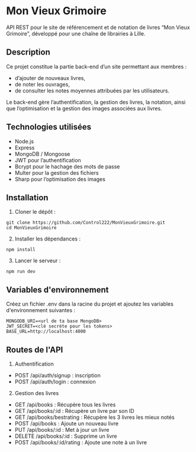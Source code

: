 # Mon Vieux Grimoire

API REST pour le site de référencement et de notation de livres “Mon Vieux Grimoire”, développé pour une chaîne de librairies à Lille.

## Description

Ce projet constitue la partie back-end d’un site permettant aux membres :

- d’ajouter de nouveaux livres,
- de noter les ouvrages,
- de consulter les notes moyennes attribuées par les utilisateurs.

Le back-end gère l’authentification, la gestion des livres, la notation, ainsi que l’optimisation et la gestion des images associées aux livres.

## Technologies utilisées

- Node.js
- Express
- MongoDB / Mongoose
- JWT pour l’authentification
- Bcrypt pour le hachage des mots de passe
- Multer pour la gestion des fichiers
- Sharp pour l’optimisation des images

## Installation

1.  Cloner le dépôt :

```
git clone https://github.com/Control222/MonVieuxGrimoire.git
cd MonVieuxGrimoire
```

2. Installer les dépendances :

```
npm install
```

3. Lancer le serveur :

```
npm run dev
```

## Variables d'environnement

Créez un fichier .env dans la racine du projet et ajoutez les variables d'environnement suivantes :

```
MONGODB_URI=<url de ta base MongoDB>
JWT_SECRET=<clé secrète pour les tokens>
BASE_URL=http://localhost:4000
```

## Routes de l'API

1. Authentification

- POST /api/auth/signup : inscription
- POST /api/auth/login : connexion

2. Gestion des livres

- GET /api/books : Récupère tous les livres
- GET /api/books/:id : Récupère un livre par son ID
- GET /api/books/bestrating : Récupère les 3 livres les mieux notés
- POST /api/books : Ajoute un nouveau livre
- PUT /api/books/:id : Met à jour un livre
- DELETE /api/books/:id : Supprime un livre
- POST /api/books/:id/rating : Ajoute une note à un livre
